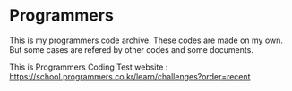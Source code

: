 # Programmers

This is my programmers code archive.
These codes are made on my own.
But some cases are refered by other codes and some documents.

This is Programmers Coding Test website : https://school.programmers.co.kr/learn/challenges?order=recent
